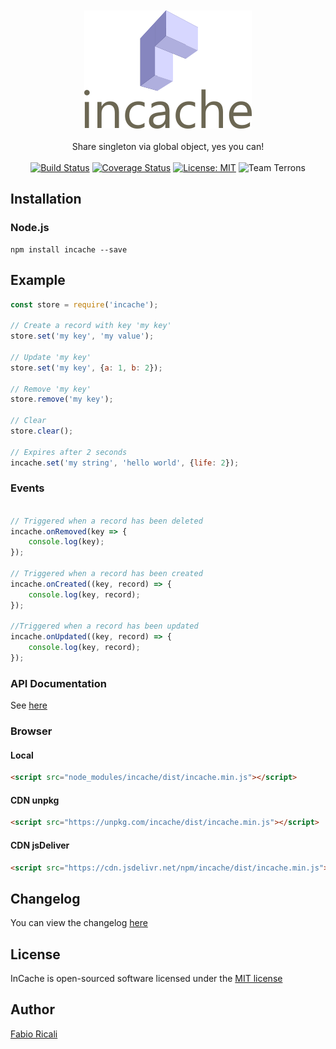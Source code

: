 <div align="center">
<br/><br/>
<img width="268" src="https://raw.githubusercontent.com/fabioricali/incache/master/extra/logo.png?1" title="incache"/>
<br/><br/>
Share singleton via global object, yes you can!
<br/><br/>
<a href="https://travis-ci.org/fabioricali/incache" target="_blank"><img src="https://travis-ci.org/fabioricali/incache.svg?branch=master" title="Build Status"/></a>
<a href="https://coveralls.io/github/fabioricali/incache?branch=master" target="_blank"><img src="https://coveralls.io/repos/github/fabioricali/incache/badge.svg?branch=master" title="Coverage Status"/></a>
<a href="https://opensource.org/licenses/MIT" target="_blank"><img src="https://img.shields.io/badge/License-MIT-yellow.svg" title="License: MIT"/></a>
<img src="https://img.shields.io/badge/team-terrons-orange.svg" title="Team Terrons"/>
</div>

## Installation

### Node.js
```
npm install incache --save
```

## Example
```javascript
const store = require('incache');

// Create a record with key 'my key'
store.set('my key', 'my value');

// Update 'my key'
store.set('my key', {a: 1, b: 2});

// Remove 'my key'
store.remove('my key');

// Clear
store.clear();

// Expires after 2 seconds
incache.set('my string', 'hello world', {life: 2});
```

### Events
```javascript

// Triggered when a record has been deleted
incache.onRemoved(key => {
    console.log(key);
});

// Triggered when a record has been created
incache.onCreated((key, record) => {
    console.log(key, record);
});

//Triggered when a record has been updated
incache.onUpdated((key, record) => {
    console.log(key, record);
});
```

### API Documentation
See <a href="https://github.com/fabioricali/incache/blob/master/api.md">here</a>

### Browser

#### Local
```html
<script src="node_modules/incache/dist/incache.min.js"></script>
```

#### CDN unpkg
```html
<script src="https://unpkg.com/incache/dist/incache.min.js"></script>
```

#### CDN jsDeliver
```html
<script src="https://cdn.jsdelivr.net/npm/incache/dist/incache.min.js"></script>
```

## Changelog
You can view the changelog <a target="_blank" href="https://github.com/fabioricali/incache/blob/master/CHANGELOG.md">here</a>

## License
InCache is open-sourced software licensed under the <a target="_blank" href="http://opensource.org/licenses/MIT">MIT license</a>

## Author
<a target="_blank" href="http://rica.li">Fabio Ricali</a>